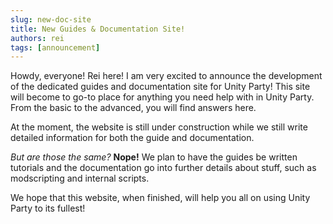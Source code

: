 ```yaml
---
slug: new-doc-site
title: New Guides & Documentation Site!
authors: rei
tags: [announcement]
---
```


Howdy, everyone! Rei here! I am very excited to announce the development of the dedicated guides and documentation site for Unity Party! This site will become to go-to place for anything you need help with in Unity Party. From the basic to the advanced, you will find answers here.

At the moment, the website is still under construction while we still write detailed information for both the guide and documentation.

*But are those the same?* **Nope!** We plan to have the guides be written tutorials and the documentation go into further details about stuff, such as modscripting and internal scripts.

We hope that this website, when finished, will help you all on using Unity Party to its fullest!